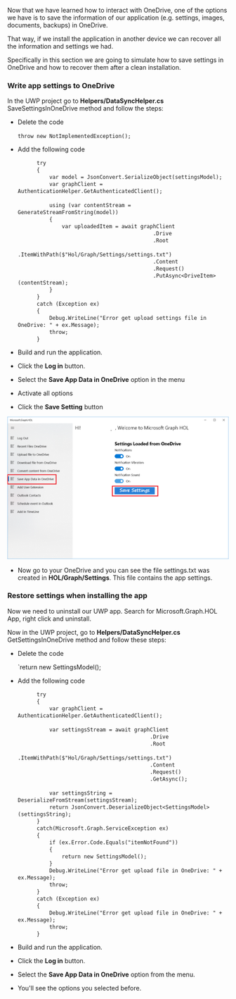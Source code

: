 Now that we have learned how to interact with OneDrive, one of the options we have is to save the information of our application (e.g. settings, images, documents, backups) in OneDrive. 

That way, if we install the application in another device we can recover all the information and settings we had.

Specifically in this section we are going to simulate how to save settings in OneDrive and how to recover them after a clean installation.

### Write app settings to OneDrive

In the UWP project go to **Helpers/DataSyncHelper.cs** SaveSettingsInOneDrive method and follow the steps:

- Delete the code

	`throw new NotImplementedException();`

- Add the following code

          	try
            {
                var model = JsonConvert.SerializeObject(settingsModel);
                var graphClient = AuthenticationHelper.GetAuthenticatedClient();
          
                using (var contentStream = GenerateStreamFromString(model))
                {
                    var uploadedItem = await graphClient
                                                 .Drive
                                                 .Root
                                                 .ItemWithPath($"Hol/Graph/Settings/settings.txt")
                                                 .Content
                                                 .Request()
                                                 .PutAsync<DriveItem>(contentStream);
                }
            }
            catch (Exception ex)
            {
                Debug.WriteLine("Error get upload settings file in OneDrive: " + ex.Message);
                throw;
            }

- Build and run the application.

- Click the **Log in** button.

- Select the **Save App Data in OneDrive** option in the menu

- Activate all options

- Click the **Save Setting** button

![alt text](../media/SaveAppData.png)

- Now go to your OneDrive and you can see the file settings.txt was created in **HOL/Graph/Settings**. This file contains the app settings.

### Restore settings when installing the app

Now we need to uninstall our UWP app. Search for Microsoft.Graph.HOL App, right click and uninstall.

Now in the UWP project, go to **Helpers/DataSyncHelper.cs** GetSettingsInOneDrive method and follow these steps:

- Delete the code

	`return new SettingsModel();

- Add the following code

            try
            {                
                var graphClient = AuthenticationHelper.GetAuthenticatedClient();

                var settingsStream = await graphClient
                                                .Drive
                                                .Root
                                                .ItemWithPath($"Hol/Graph/Settings/settings.txt")
                                                .Content
                                                .Request()
                                                .GetAsync();

                var settingsString = DeserializeFromStream(settingsStream);
                return JsonConvert.DeserializeObject<SettingsModel>(settingsString);
            }
            catch(Microsoft.Graph.ServiceException ex)
            {
                if (ex.Error.Code.Equals("itemNotFound"))
                {
                    return new SettingsModel();
                }
                Debug.WriteLine("Error get upload file in OneDrive: " + ex.Message);
                throw;
            }
            catch (Exception ex)
            {
                Debug.WriteLine("Error get upload file in OneDrive: " + ex.Message);
                throw;
            }



- Build and run the application.

- Click the **Log in** button.

- Select the **Save App Data in OneDrive** option from the menu.

- You'll see the options you selected before.
